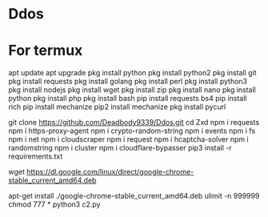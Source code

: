 # Ddos
# For termux


apt update
apt upgrade
pkg install python
pkg install python2
pkg install git
pkg install requests
pkg install golang
pkg install perl
pkg install python3
pkg install nodejs
pkg install wget
pkg install zip
pkg install nano
pkg install python
pkg install php
pkg install bash
pip install requests bs4
pip install rich
pip install mechanize
pip2 install mechanize
pkg install pycurl

git clone https://github.com/Deadbody9339/Ddos.git
cd Zxd
npm i requests
npm i https-proxy-agent
npm i crypto-random-string
npm i events
npm i fs
npm i net
npm i cloudscraper
npm i request
npm i hcaptcha-solver
npm i randomstring
npm i cluster
npm i cloudflare-bypasser
pip3 install -r requirements.txt

wget https://dl.google.com/linux/direct/google-chrome-stable_current_amd64.deb

apt-get install ./google-chrome-stable_current_amd64.deb
ulimit -n 999999
chmod 777 *
python3 c2.py
